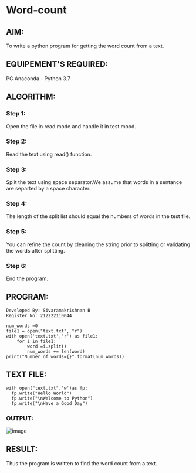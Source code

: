 # Word-count

## AIM:
To write a python program for getting the word count from a text.

## EQUIPEMENT'S REQUIRED: 
PC
Anaconda - Python 3.7

## ALGORITHM: 

### Step 1:
Open the file in read mode and handle it in test mood.

### Step 2: 
Read the text using read() function.

### Step 3: 
Split the text using space separator.We assume that words in a sentance are separted by a space character.

### Step 4:  
The length of the split list should equal the numbers of words in the test file.

### Step 5: 
You can refine the count by cleaning the string prior to splitting or validating the words after splitting.

### Step 6: 
End the program.

## PROGRAM:
```
Developed By: Sivaramakrishnan B
Register No: 212222110044

num_words =0
file1 = open("text.txt", "r")
with open('text.txt','r') as file1:
    for i in file1:
        word =i.split()
        num_words += len(word)
print("Number of words={}".format(num_words))

```

## TEXT FILE:
```
with open("text.txt",'w')as fp:
  fp.write("Hello World")
  fp.write("\nWelcome to Python")
  fp.write("\nHave a Good Day")
```

### OUTPUT:
![image](https://github.com/SivaramakrishnanBaskar/Word-count/assets/119476322/e7ab2b6a-833f-4041-b089-48a059c2ca39)

## RESULT:
Thus the program is written to find the word count from a text.
